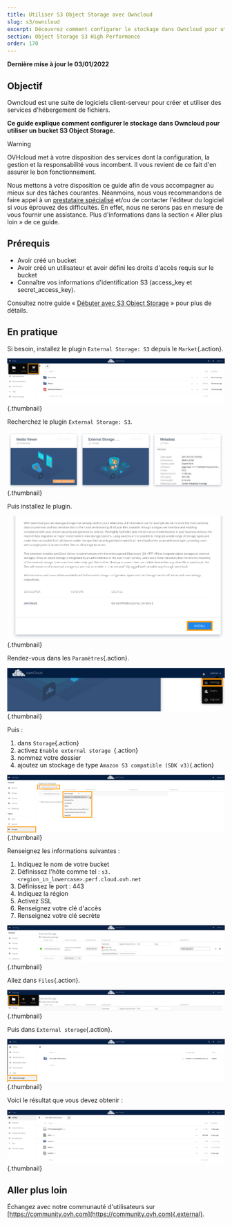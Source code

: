 ```yaml
---
title: Utiliser S3 Object Storage avec Owncloud
slug: s3/owncloud
excerpt: Découvrez comment configurer le stockage dans Owncloud pour utiliser un bucket S3 Object Storage
section: Object Storage S3 High Performance
order: 170
---
```


**Dernière mise à jour le 03/01/2022**

## Objectif

Owncloud est une suite de logiciels client-serveur pour créer et utiliser des services d'hébergement de fichiers.

**Ce guide explique comment configurer le stockage dans Owncloud pour utiliser un bucket S3 Object Storage.**

> [!warning]
>
> OVHcloud met à votre disposition des services dont la configuration, la gestion et la responsabilité vous incombent. Il vous revient de ce fait d'en assurer le bon fonctionnement.
>
> Nous mettons à votre disposition ce guide afin de vous accompagner au mieux sur des tâches courantes. Néanmoins, nous vous recommandons de faire appel à un [prestataire spécialisé](https://partner.ovhcloud.com/fr/) et/ou de contacter l'éditeur du logiciel si vous éprouvez des difficultés. En effet, nous ne serons pas en mesure de vous fournir une assistance. Plus d'informations dans la section « Aller plus loin » de ce guide.
>

## Prérequis

- Avoir créé un bucket
- Avoir créé un utilisateur et avoir défini les droits d'accès requis sur le bucket
- Connaître vos informations d'identification S3 (access_key et secret_access_key).

Consultez notre guide « [Débuter avec S3 Object Storage](https://docs.ovh.com/fr/storage/s3/debuter-avec-s3/) » pour plus de détails.

## En pratique

Si besoin, installez le plugin `External Storage: S3` depuis le `Market`{.action}.

![Owncloud open Market](images/HighPerf-Owncloud-20211209131331778.png){.thumbnail}

Recherchez le plugin `External Storage: S3`.

![Owncloud plugin External Storage S3](images/HighPerf-Owncloud-20211209131556714.png){.thumbnail}

Puis installez le plugin.

![Owncloud install plugin](images/HighPerf-Owncloud-20211209131648711.png){.thumbnail}

Rendez-vous dans les `Paramètres`{.action}.

![Owncloud open Settings](images/HighPerf-Owncloud-20211209131942821.png){.thumbnail}

Puis :

1. dans `Storage`{.action}
2. activez `Enable external storage `{.action}
3. nommez votre dossier
4. ajoutez un stockage de type `Amazon S3 compatible (SDK v3)`{.action}

![Owncloud create AWS S3 storage](images/HighPerf-Owncloud-20211209143008822.png){.thumbnail}

Renseignez les informations suivantes :

1. Indiquez le nom de votre bucket
2. Définissez l'hôte comme tel : `s3.<region_in_lowercase>.perf.cloud.ovh.net`
3. Définissez le port : 443
4. Indiquez la région
5. Activez SSL
6. Renseignez votre clé d'accès
7. Renseignez votre clé secrète

![Owncloud complete AWS S3 storage](images/HighPerf-Owncloud-20211209133630272.png){.thumbnail}

Allez dans `Files`{.action}.

![Owncloud open Files](images/HighPerf-Owncloud-20211209133730832.png){.thumbnail}

Puis dans `External storage`{.action}.

![Owncloud Files External Storage](images/HighPerf-Owncloud-2021120913382299.png){.thumbnail}

Voici le résultat que vous devez obtenir :

![Owncloud Bucket listing](images/HighPerf-Owncloud-20211209140757288.png){.thumbnail}

## Aller plus loin

Échangez avec notre communauté d'utilisateurs sur [https://community.ovh.com](https://community.ovh.com){.external}.
